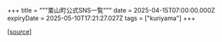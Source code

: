 +++
title = """栗山町公式SNS一覧"""
date = 2025-04-15T07:00:00.000Z
expiryDate = 2025-05-10T17:21:27.027Z
tags = ["kuriyama"]
+++


[[source]](https://www.town.kuriyama.hokkaido.jp/soshiki/28/8954.html)
